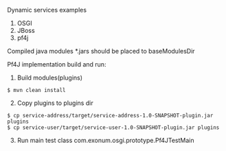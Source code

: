 Dynamic services examples

1. OSGI
2. JBoss
3. pf4j

Compiled java modules *.jars should be placed to baseModulesDir

Pf4J implementation build and run:

1. Build modules(plugins)
```$sh
$ mvn clean install
```

2. Copy plugins to plugins dir
```$sh
$ cp service-address/target/service-address-1.0-SNAPSHOT-plugin.jar plugins
$ cp service-user/target/service-user-1.0-SNAPSHOT-plugin.jar plugins
```


3. Run main test class
com.exonum.osgi.prototype.Pf4JTestMain